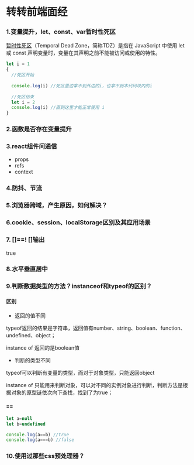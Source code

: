 # 转转前端面经

### 1.变量提升，let、const、var暂时性死区

[暂时性死区](https://so.csdn.net/so/search?q=暂时性死区&spm=1001.2101.3001.7020)（Temporal Dead Zone，简称TDZ）是指在 JavaScript 中使用 let 或 const 声明变量时，变量在其声明之前不能被访问或使用的特性。

```js
let i = 1
{
  //死区开始
  
  console.log(i) //死区里边拿不到外边的i，也拿不到本代码块内的i
  
  //死区结束
  let i = 2 
  console.log(i) //直到这里才能正常使用 i 
}
```



### 2.函数是否存在变量提升



### 3.react组件间通信

- props
- refs
- context





### 4.防抖、节流



### 5.浏览器跨域，产生原因，如何解决？



### 6.cookie、session、localStorage区别及其应用场景



### 7. []==! []输出

true



### 8.水平垂直居中



### 9.判断数据类型的方法？instanceof和typeof的区别？



#### 区别

- 返回的值不同

typeof返回的结果是字符串，返回值有number、string、boolean、function、undefined、object；

instance of 返回的是boolean值

- 判断的类型不同

typeof可以判断有变量的类型，而对于对象类型，只能返回object

instance of 只能用来判断对象，可以对不同的实例对象进行判断，判断方法是根据对象的原型链依次向下查找，找到了为true；

#### == 

```js
let a=null
let b=undefined

console.log(a==b) //true
console.log(a===b) //false
```



### 10.使用过那些css预处理器？





